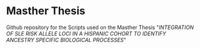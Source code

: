 # Masther Thesis
Github repository for the Scripts used on the Masther Thesis "*INTEGRATION OF SLE RISK ALLELE LOCI IN A HISPANIC COHORT TO IDENTIFY ANCESTRY SPECIFIC BIOLOGICAL PROCESSES*"
